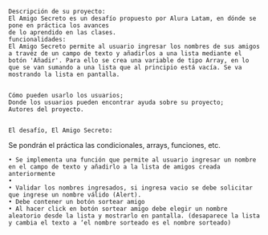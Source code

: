     Descripción de su proyecto:
    El Amigo Secreto es un desafío propuesto por Alura Latam, en dónde se pone en práctica los avances
    de lo aprendido en las clases.
    funcionalidades:
    El Amigo Secreto permite al usuario ingresar los nombres de sus amigos a travéz de un campo de texto y añadirlos a una lista mediante el botón 'Añadir'. Para ello se crea una variable de tipo Array, en lo que se van sumando a una lista que al principio está vacía. Se va mostrando la lista en pantalla.
    
    
    Cómo pueden usarlo los usuarios;
    Donde los usuarios pueden encontrar ayuda sobre su proyecto;
    Autores del proyecto.


    El desafío, El Amigo Secreto:
Se pondrán el práctica las condicionales, arrays, funciones, etc.

   

    • Se implementa una función que permite al usuario ingresar un nombre en el campo de texto y añadirlo a la lista de amigos creada anteriormente
    • 
    • Validar los nombres ingresados, si ingresa vacio se debe solicitar que ingrese un nombre válido (Alert).
    • Debe contener un botón sortear amigo
    • Al hacer click en botón sortear amigo debe elegir un nombre aleatorio desde la lista y mostrarlo en pantalla. (desaparece la lista y cambia el texto a ‘el nombre sorteado es el nombre sorteado) 